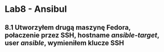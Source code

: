 # Lab8 - Ansibul

## 8.1 Utworzyłem drugą maszynę Fedora, połaczenie przez SSH, hostname *ansible-target*, user *ansible*, wymieniłem klucze SSH 
